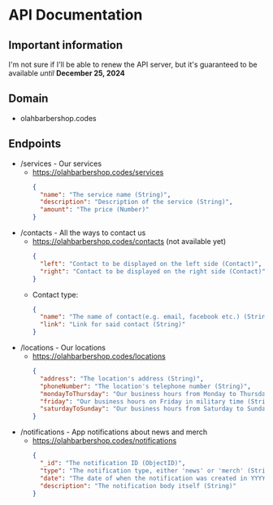 # API Documentation

## Important information
I'm not sure if I'll be able to renew the API server, but it's guaranteed to be available *until* **December 25, 2024**

## Domain
- olahbarbershop.codes

## Endpoints
- /services - Our services
  - https://olahbarbershop.codes/services
    ```json
    {
      "name": "The service name (String)",
      "description": "Description of the service (String)",
      "amount": "The price (Number)"
    }
    ```
- /contacts - All the ways to contact us
  - https://olahbarbershop.codes/contacts (not available yet)
    ```json
    {
      "left": "Contact to be displayed on the left side (Contact)",
      "right": "Contact to be displayed on the right side (Contact)"
    }
    ```
  - Contact type:
    ```json
    {
      "name": "The name of contact(e.g. email, facebook etc.) (String)",
      "link": "Link for said contact (String)"
    }
    ```
- /locations - Our locations
  - https://olahbarbershop.codes/locations
    ```json
    {
      "address": "The location's address (String)",
      "phoneNumber": "The location's telephone number (String)",
      "mondayToThursday": "Our business hours from Monday to Thursday in military time (String)",
      "friday": "Our business hours on Friday in military time (String)",
      "saturdayToSunday": "Our business hours from Saturday to Sunday in military time (String)"
    }
    ```
- /notifications - App notifications about news and merch
  - https://olahbarbershop.codes/notifications
    ```json
    {
      "_id": "The notification ID (ObjectID)",
      "type": "The notification type, either 'news' or 'merch' (String)",
      "date": "The date of when the notification was created in YYYY-MM-DD format (String)",
      "description": "The notification body itself (String)"
    }
    ```
